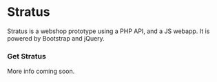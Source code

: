 # Stratus

Stratus is a webshop prototype using a PHP API, and a JS webapp. 
It is powered by Bootstrap and jQuery.

### Get Stratus

More info coming soon.
